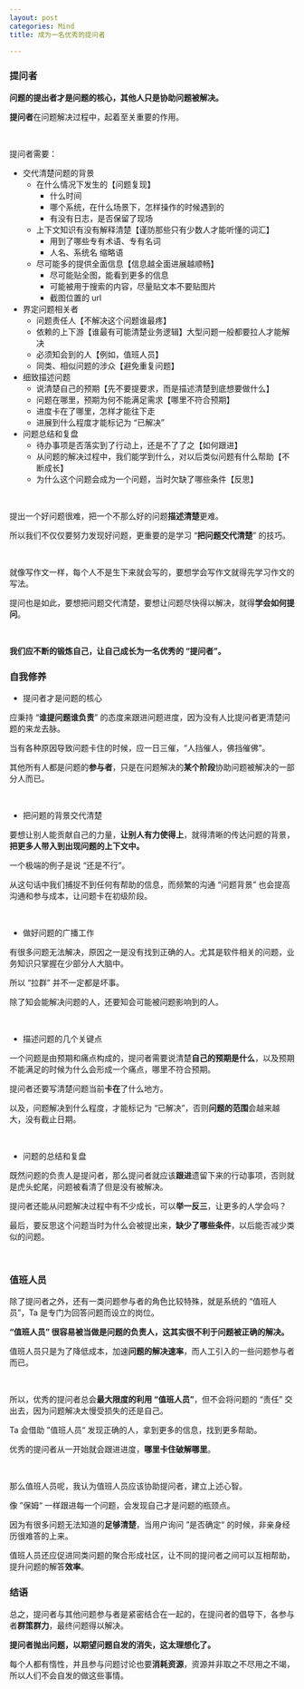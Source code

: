 ```yaml
---
layout: post
categories: Mind
title: 成为一名优秀的提问者

---
```


### 提问者

**问题的提出者才是问题的核心，其他人只是协助问题被解决。**

**提问者**在问题解决过程中，起着至关重要的作用。

<br/>

提问者需要：
+ 交代清楚问题的背景
  + 在什么情况下发生的【问题复现】
    + 什么时间
    + 哪个系统，在什么场景下，怎样操作的时候遇到的
    + 有没有日志，是否保留了现场
  + 上下文知识有没有解释清楚【谨防那些只有少数人才能听懂的词汇】
      + 用到了哪些专有术语、专有名词
      + 人名、系统名 缩略语
  + 尽可能多的提供全面信息【信息越全面进展越顺畅】
    + 尽可能贴全图，能看到更多的信息
    + 可能被用于搜索的内容，尽量贴文本不要贴图片
    + 截图位置的 url
+ 界定问题相关者
  + 问题责任人【不解决这个问题谁最疼】
  + 依赖的上下游【谁最有可能清楚业务逻辑】大型问题一般都要拉人才能解决
  + 必须知会到的人【例如，值班人员】
  + 同类、相似问题的涉众【避免重复问题】
+ 细致描述问题
  + 说清楚自己的预期【先不要提要求，而是描述清楚到底想要做什么】
  + 问题在哪里，预期为何不能满足需求【哪里不符合预期】
  + 进度卡在了哪里，怎样才能往下走
  + 进展到什么程度才能标记为 “已解决”
+ 问题总结和复盘
  + 待办事项是否落实到了行动上，还是不了了之【如何跟进】
  + 从问题的解决过程中，我们能学到什么，对以后类似问题有什么帮助【不断成长】
  + 为什么这个问题会成为一个问题，当时欠缺了哪些条件【反思】

<br/>

提出一个好问题很难，把一个不那么好的问题**描述清楚**更难。

所以我们不仅仅要努力发现好问题，更重要的是学习 “**把问题交代清楚**” 的技巧。

<br/>

就像写作文一样，每个人不是生下来就会写的，要想学会写作文就得先学习作文的写法。

提问也是如此，要想把问题交代清楚，要想让问题尽快得以解决，就得**学会如何提问**。

<br/>

**我们应不断的锻炼自己，让自己成长为一名优秀的 “提问者”。**

### 自我修养

+ 提问者才是问题的核心

应秉持 “**谁提问题谁负责**” 的态度来跟进问题进度，因为没有人比提问者更清楚问题的来龙去脉。

当有各种原因导致问题卡住的时候，应一日三催，“人挡催人，佛挡催佛”。

其他所有人都是问题的**参与者**，只是在问题解决的**某个阶段**协助问题被解决的一部分人而已。

<br/>

+ 把问题的背景交代清楚

要想让别人能贡献自己的力量，**让别人有力使得上**，就得清晰的传达问题的背景，**把更多人带入到出现问题的上下文中。**

一个极端的例子是说 “还是不行”。

从这句话中我们捕捉不到任何有帮助的信息，而频繁的沟通 “问题背景” 也会提高沟通和参与成本，让问题卡在初级阶段。

<br/>

+ 做好问题的广播工作

有很多问题无法解决，原因之一是没有找到正确的人。尤其是软件相关的问题，业务知识只掌握在少部分人大脑中。

所以 “拉群” 并不一定都是坏事。

除了知会能解决问题的人，还要知会可能被问题影响到的人。

<br/>

+ 描述问题的几个关键点

一个问题是由预期和痛点构成的，提问者需要说清楚**自己的预期是什么**，以及预期不能满足的时候为什么会形成一个痛点，哪里不符合预期。

提问者还要写清楚问题当前**卡在**了什么地方。

以及，问题解决到什么程度，才能标记为 “已解决”，否则**问题的范围**会越来越大，没有截止日期。

<br/>

+ 问题的总结和复盘

既然问题的负责人是提问者，那么提问者就应该**跟进**遗留下来的行动事项，否则就是虎头蛇尾，问题被看清了但是没有被解决。

提问者还能从问题解决过程中有不少成长，可以**举一反三**，让更多的人学会吗？

最后，要反思这个问题当时为什么会被提出来，**缺少了哪些条件**，以后能否减少类似的问题。

<br/>

### 值班人员

除了提问者之外，还有一类问题参与者的角色比较特殊，就是系统的 “值班人员”，Ta 是专门为回答问题而设立的岗位。

**“值班人员” 很容易被当做是问题的负责人，这其实很不利于问题被正确的解决。**

值班人员只是为了降低成本，加速**问题的解决速率**，而人工引入的一些问题参与者而已。

<br/>

所以，优秀的提问者总会**最大限度的利用 “值班人员”**，但不会将问题的 “责任” 交出去，因为问题解决太慢受损失的还是自己。

Ta 会借助 ”值班人员“ 发现正确的人，拿到更多的信息，找到更多帮助。

优秀的提问者从一开始就会跟进进度，**哪里卡住破解哪里**。

<br/>

那么值班人员呢，我认为值班人员应该协助提问者，建立上述心智。

像 ”保姆“ 一样跟进每一个问题，会发现自己才是问题的瓶颈点。

因为有很多问题无法知道的**足够清楚**，当用户询问 ”是否确定“ 的时候，非亲身经历很难答的上来。

值班人员还应促进同类问题的聚合形成社区，让不同的提问者之间可以互相帮助，提升问题的解答**效率**。

### 结语

总之，提问者与其他问题参与者是紧密结合在一起的，在提问者的倡导下，各参与者**群策群力**，最终问题得以解决。

**提问者抛出问题，以期望问题自发的消失，这太理想化了。**

每个人都有惰性，并且参与问题讨论也要**消耗资源**，资源并非取之不尽用之不竭，所以人们不会自发的做这些事情。
